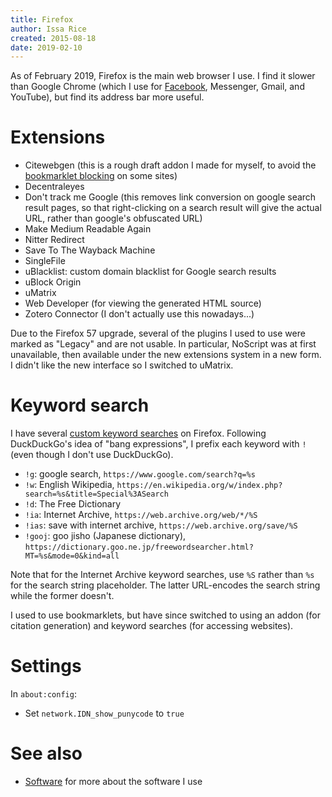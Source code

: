 ```yaml
---
title: Firefox
author: Issa Rice
created: 2015-08-18
date: 2019-02-10
---
```


As of February 2019, Firefox is the main web browser I use.
I find it slower than Google Chrome (which I use for
[Facebook](facebook), Messenger, Gmail, and YouTube),
but find its address bar more useful.

# Extensions

- Citewebgen (this is a rough draft addon I made for myself, to avoid
  the [bookmarklet blocking](https://github.com/riceissa/citewebgen#caveats) on some sites)
- Decentraleyes
- Don't track me Google (this removes link conversion on google search result pages, so that right-clicking on a search result will give the actual URL, rather than google's obfuscated URL)
- Make Medium Readable Again
- Nitter Redirect
- Save To The Wayback Machine
- SingleFile
- uBlacklist: custom domain blacklist for Google search results
- uBlock Origin
- uMatrix
- Web Developer (for viewing the generated HTML source)
- Zotero Connector (I don't actually use this nowadays...)

Due to the Firefox 57 upgrade, several of the plugins I used to use were marked as "Legacy" and are not usable.
In particular, NoScript was at first unavailable, then available under
the new extensions system in a new form. I didn't like the new
interface so I switched to uMatrix.

# Keyword search

I have several [custom keyword searches](https://www-archive.mozilla.org/docs/end-user/keywords.html "'How Cool are Custom Keywords?' by Asa Dotzler") on Firefox. Following DuckDuckGo's idea
of "bang expressions", I prefix each keyword with `!` (even though I don't use DuckDuckGo).

- `!g`: google search, `https://www.google.com/search?q=%s`
- `!w`: English Wikipedia, `https://en.wikipedia.org/w/index.php?search=%s&title=Special%3ASearch`
- `!d`: The Free Dictionary
- `!ia`: Internet Archive, `https://web.archive.org/web/*/%S`
- `!ias`: save with internet archive, `https://web.archive.org/save/%S`
- `!gooj`: goo jisho (Japanese dictionary), `https://dictionary.goo.ne.jp/freewordsearcher.html?MT=%s&mode=0&kind=all`

Note that for the Internet Archive keyword searches, use `%S` rather than `%s`
for the search string placeholder. The latter URL-encodes the search string
while the former doesn't.

I used to use bookmarklets, but have since switched to using an addon
(for citation generation) and keyword searches (for accessing
websites).

# Settings

In `about:config`:

- Set `network.IDN_show_punycode` to `true`

# See also

* [Software]() for more about the software I use
